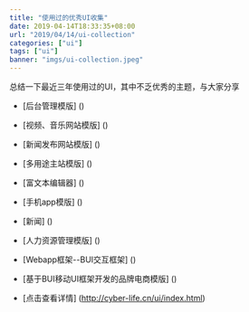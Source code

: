 ```yaml
---
title: "使用过的优秀UI收集"
date: 2019-04-14T18:33:35+08:00
url: "2019/04/14/ui-collection"
categories: ["ui"]
tags: ["ui"]
banner: "imgs/ui-collection.jpeg"
---
```


总结一下最近三年使用过的UI，其中不乏优秀的主题，与大家分享

<!--more-->

* [后台管理模版] ()
* [视频、音乐网站模版] ()
* [新闻发布网站模版] ()
* [多用途主站模版] ()
* [富文本编辑器] ()
* [手机app模版] ()
* [新闻] ()
* [人力资源管理模版] ()
* [Webapp框架--BUI交互框架] ()
* [基于BUI移动UI框架开发的品牌电商模版] ()


* [点击查看详情] (http://cyber-life.cn/ui/index.html)

<!--more-->